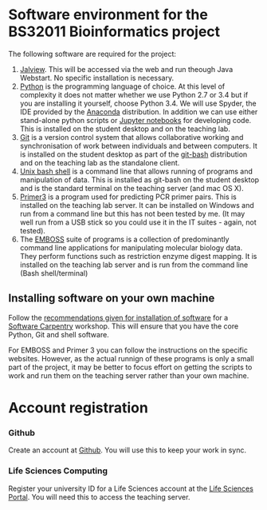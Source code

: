 # Software environment for the BS32011 Bioinformatics project

The following software are required for the project:

1. [Jalview](http://www.jalview.org). This will be accessed via the web and run theough Java Webstart. No specific installation is necessary.
1. [Python](http://www.python.org) is the programming language of choice. At this level of complexity it does not matter whether we use Python 2.7 or 3.4 but if you are installing it yourself, choose Python 3.4. We will use Spyder, the IDE provided by the [Anaconda](http://www.continuum.io) distribution. In addition we can use either stand-alone python scripts or [Jupyter notebooks](http://jupyter.org) for developing code. This is installed on the student desktop and on the teaching lab.
1. [Git](http://git-scm.com) is a version control system that allows collaborative working and synchronisation of work between individuals and between computers. It is installed on the student desktop as part of the [git-bash](https://git-for-windows.github.io/) distribution and on the teaching lab as the standalone client. 
1. [Unix bash shell](https://en.wikipedia.org/wiki/Bash_(Unix_shell) ) is a command line that allows running of programs and manipulation of data. This is installed as git-bash on the student desktop and is the standard terminal on the teaching server (and mac OS X). 
1. [Primer3](http://primer3.sourceforge.net) is a program used for predicting PCR primer pairs. This is installed on the teaching lab server. It can be installed on Windows and run from a command line but this has not been tested by me. (It may well run from a USB stick so you could use it in the IT suites - again, not tested).
1. The [EMBOSS](http://www.emboss.org) suite of programs is a collection of predominantly command line applications for manipulating molecular biology data. They perform functions such as restriction enzyme digest mapping. It is installed on the teaching lab server and is run from the command line (Bash shell/terminal)

## Installing software on your own machine

Follow the [recommendations given for installation of software](http://widdowquinn.github.io/2016-01-11-dundee/) for a [Software Carpentry](http://www.softwarecarpentry.org) workshop.
This will ensure that you have the core Python, Git and shell software.

For EMBOSS and Primer 3 you can follow the instructions on the specific websites. However, as the actual runnign of these programs is only a small part of the project, it may be better to focus effort on getting the scripts to work and run them on the teaching server rather than your own machine.

# Account registration

### Github
Create an account at [Github](http://www.github.com). You will use this to keep your work in sync.

### Life Sciences Computing
Register your university ID for a Life Sciences account at the [Life Sciences Portal](https://lsd.lifesci.dundee.ac.uk/register/internal). You will need this to access the teaching server.